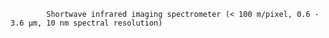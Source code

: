
            Shortwave infrared imaging spectrometer (< 100 m/pixel, 0.6 - 3.6 μm, 10 nm spectral resolution)
        